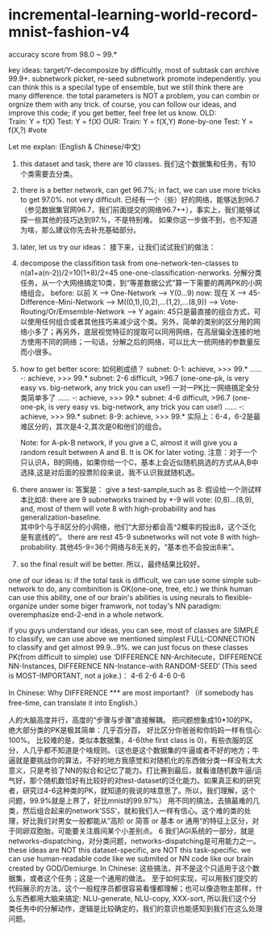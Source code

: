 # incremental-learning-world-record-mnist-fashion-v4

accuracy score from 98.0 ~ 99.*

key ideas: 
   target/Y-decomposize by difficultly, most of subtask can archive 99.9+.
   subnetwork picket, re-seed
   subnetwork promote independently.
   you can think this is a specilal type of ensemble, but we still think there are many difference.
   the total parameters is NOT a problem, you can combin or orgnize them with any trick.
   of course, you can follow our ideas, and improve this code; if you get better, feel free let us know.
   OLD:   
      Train:  Y = f(X)
      Test: Y = f(X)
   OUR:
      Train: Y = f(X,Y)   #one-by-one
      Test: Y = f(X,?)  #vote
   

Let me explan: (English & Chinese/中文)
1. this dataset and task, there are 10 classes.
   我们这个数据集和任务，有10个类需要去分类。
2. there is a better network, can get 96.7%; in fact, we can use more tricks to get 97.0%.  not very difficult.
   已经有一个（些）好的网络，能够达到96.7（参见数据集官网96.7，我们前面提交的网络96.7++），事实上，我们能够试探一些其他的技巧达到97.%，不是特别难。
   如果你这一步做不到，也不知道为啥，那么建议你先去补充基础部分。
   
3. later, let us try our ideas：
   接下来，让我们试试我们的做法：
4. decompose the classifition task from one-network-ten-classes to n(a1+a(n-2))/2=10(1+8)/2=45 one-one-classification-nerworks.
   分解分类任务，从一个大网络搞定10类，到“等差数据公式”算一下需要的两两PK的小网络组合。
   before: 以前
   X --> One-Network --> Y(0...9)
   now: 现在
   X --> 45-Difference-Mini-Network --> M((0,1),(0,2),...(1,2),...(8,9))  --> Vote-Routing/Or/Emsemble-Network  --> Y
   again: 45只是最直接的组合方式，可以使用任何组合或者其他技巧来减少这个类。另外，简单的类别的区分用的网络小多了；再另外，底层视觉特征的提取可以同用网络，在高层偏全连接的地方使用不同的网络；一句话，分解之后的网络，可以比大一统网络的参数量反而小很多。
5. how to get better score: 如何刷成绩？
   subnet: 0-1:   achieve, >>> 99.*
   ......  *-*:   achieve, >>> 99.*
   subnet: 2-6    difficult,  >96.7  (one-one-pk, is very easy vs. big-network, any trick you can use!) 一对一PK比一网络搞定全分类简单多了
   ......  *-*:   achieve, >>> 99.*
   subnet: 4-6    difficult,  >96.7  (one-one-pk, is very easy vs. big-network, any trick you can use!)
   ......  *-*:   achieve, >>> 99.*
   subnet: 8-9:   achieve, >>> 99.*
   实际上：6-4，6-2是最难区分的，其次是4-2,其次是0和他们的组合。
   
   Note: for A-pk-B network, if you give a C, almost it will give you a random result between A and B. It is OK for later voting.
   注意：对于一个只认识A，B的网络，如果你给一个C，基本上会近似随机挑选的方式从A,B中选择,这是对后面的投票阶段来说，我不认识我就随机选。
6. there answer is: 答案是：
   give a test-sample,such as 8:
   假设给一个测试样本比如8:
   there are 9 subnetworks trained by *-9 will vote: (0,8)...(8,9), and, most of them will vote 8 with high-probability and has generalization-baseline.  
   其中9个与于8区分的小网络，他们“大部分都会高^2概率的投出8，这个泛化是有底线的”。
   there are rest 45-9 subnetworks will not vote 8 with high-probability.
   其他45-9=36个网络与8无关的，“基本也不会投出8来”。
7. so the final result will be better.
   所以，最终结果比较好。
   


one of our ideas is: if the total task is difficult, we can use some simple sub-network to do, any combinition is OK(one-one, tree, etc.) we think human can use this ability, one of our brain's abilities is using neurals to flexible-organize under some biger framwork, not today's NN paradigm: overemphasize end-2-end in a whole network.

if you guys understand our ideas, you can see, most of classes are SIMPLE to classify, we can use above we mentioned simplest FULL-CONNECTION to classify and get almost 99.9...9%. we can just focus on these classes PK(from difficult to simple) use ‘DIFFERENCE NN-Architecute，DIFFERENCE NN-Instances, DIFFERENCE NN-Instance-with RANDOM-SEED’ (This seed is MOST-IMPORTANT, not a joke.)：
4-6
2-6 4-6
0-6

In Chinese: Why DIFFERENCE *** are most important? （if somebody has free-time, can translate it into English.）

人的大脑高度并行，高度的“步骤与步骤”直接解耦。
把问题想象成10*10的PK。
绝大部分类的PK是极其简单：几乎百分百。 好比区分你爸爸和你妈妈一样有信心: 100%。
比较难的是，类似本数据集，4-6(the first class is 0)，有些衣服的区分，人几乎都不知道是个啥规则。（这也是这个数据集的牛逼或者不好的地方；牛逼就是要挑战你的算法，不好的地方我感觉和对随机化的东西做分类一样没有太大意义，只是考验了NN的拟合和记忆了能力。打比赛到最后，就看谁随机数牛逼/运气好，那个随机数恰好有比较好的对test-dataset的泛化能力。如果真正和的研究者，研究过4-6这种类的PK，就知道的我说的啥意思了。所以，我们理解，这个问题，99.9%就是上界了，好比mnist的99.97%）
用不同的搞法，去搞最难的几类，然后组合起来的network'SSS'，就和我们人一样有信心。这个难的类的处理，好比我们对男女一般都能从”高阶 or 简答 or 基本 or 通用“的特征上区分，对于同卵双胞胎，可能要关注眉间某个小差别点。
6 我们AGI系统的一部分，就是networks-dispatching，对分类问题，networks-dispatching是可用能力之一。
these ideas are NOT this dataset-specific, are NOT this task-specific.
we can use human-readable code like we submited or NN code like our brain created by GOD/Demiurge.
In Chinese:
这些搞法，并不是这个只适用于这个数据集，或者这个任务；这是一个通用的做法。
至于如何实现，可以用我们提交的代码展示的方法，这个一般程序员都很容易看懂都理解；也可以像造物主那样，什么东西都用大脑来搞定: NLU-generate, NLU-copy, XXX-sort, 所以我们这个分类任务中的分解动作，逻辑是比较确定的，我们的意识也能感知到我们在这么处理问题。
